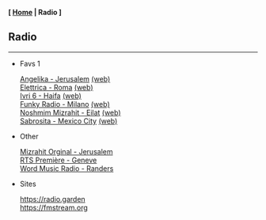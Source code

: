 <link href="../style.css" rel="stylesheet"></link>

**[ [Home](../index.html) | Radio ]**

## Radio

---

* Favs 1

    [Angelika - Jerusalem](https://live.ecast.co.il:8024/stream) [(web)](https://radioangelika.com/)  
    [Elettrica - Roma](https://nr8.newradio.it/proxy/apselett?mp=/stream) [(web)](https://www.radioelettrica.it/)  
    [Ivri 6 - Haifa](https://streaming.radio.co/sa06221901/listen) [(web)](https://ivri6.net/)  
    [Funky Radio - Milano](https://funkyradio.streamingmedia.it/audio.aac) [(web)](https://funky.radio/)  
    [Noshmim Mizrahit - Eilat](https://mzr.mediacast.co.il/mzradio) [(web)](https://mizrahit.fm/)  
    [Sabrosita - Mexico City](https://18163.live.streamtheworld.com/XEPHAMAAC.aac) [(web)](https://sabrositadigital.mx/)  

* Other

    [Mizrahit Orginal - Jerusalem](https://sweb.co.il:8000/)  
    [RTS Première - Geneve](https://livestreaming-node-4.srg-ssr.ch/srgssr/la-1ere/mp3/128)  
    [Word Music Radio - Randers](https://radioserver.dk/wmr)  

* Sites

    https://radio.garden  
    https://fmstream.org  

<!--

af=dynaudnorm=framelen=50
af=acompressor=threshold=-18dB:ratio=8:knee=1:attack=2:release=60:makeup=2.0
https://playerservices.streamtheworld.com/api/livestream-redirect/XEPHAMAAC.aac
https://18163.live.streamtheworld.com/XEPHAMAAC.aac
https://26143.live.streamtheworld.com/XEPHAMAAC.aac
https://playerservices.streamtheworld.com/api/livestream-redirect/XEPHAM.mp3
https://17573.live.streamtheworld.com/XEPHAM.mp3


https://onlineradiobox.com/il/noshmim/?cs=il.noshmim  
https://www.listenlive.nl  
https://goldfm.fr/  
https://www.radio.fr/  
https://xfm.neocities.org/  

[70 Disco Nights - Monterrey](https://panel.retrolandigital.com/listen/70s_disco_nights/listen)  
[Arabmix - Cairo](http://stream.zeno.fm/na3vpvn10qruv.acc)  
[J1 Radio - Tokyo](https://jenny.torontocast.com:2000/stream/J1HITS/)  
[Kawkaba - Kawkaba, Lebanon](https://cad.casthost.ca/proxy/antoine/stream)  
[Middle East Radio International - Beirut, Lebanon](https://listen.radioking.com/radio/343456/stream/392077)  
[Radio Underground Italia FM - Genzano di Roma, Italy](https://nr14.newradio.it:8707/stream)  
[Universitaria 104,5 FM - Valencia, Venezuela](https://mp4.fm.uc.edu.ve:8443/fmuc.mp4)  
-->

<br/>

